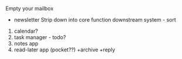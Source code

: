 Empty your mailbox
 - newsletter
Strip down into core function
downstream system - sort
1. calendar?
2. task manager - todo?
3. notes app
4. read-later app (pocket??)
+archive
+reply